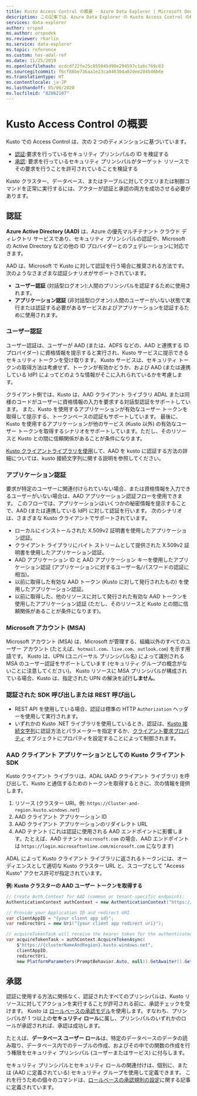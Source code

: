 ```yaml
---
title: Kusto Access Control の概要 - Azure Data Explorer | Microsoft Docs
description: この記事では、Azure Data Explorer の Kusto Access Control の概要について説明します。
services: data-explorer
author: orspod
ms.author: orspodek
ms.reviewer: rkarlin
ms.service: data-explorer
ms.topic: reference
ms.custom: has-adal-ref
ms.date: 11/25/2019
ms.openlocfilehash: ecdcdf22fe25c855045d90e294597c1abc769c03
ms.sourcegitcommit: f6cf88be736aa1e23ca046304a02dee204546b6e
ms.translationtype: HT
ms.contentlocale: ja-JP
ms.lasthandoff: 05/06/2020
ms.locfileid: "82862107"
---
```

# <a name="kusto-access-control-overview"></a>Kusto Access Control の概要

Kusto での Access Control は、次の 2 つのディメンションに基づいています。
* [認証](#authentication):要求を行っているセキュリティ プリンシパルの ID を検証する
* [承認](#authorization): 要求を行っているセキュリティ プリンシパルがターゲット リソースでその要求を行うことを許可されていることを検証する

Kusto クラスター、データベース、またはテーブルに対してクエリまたは制御コマンドを正常に実行するには、アクターが認証と承認の両方を成功させる必要があります。

## <a name="authentication"></a>認証


**Azure Active Directory (AAD)** は、Azure の優先マルチテナント クラウド ディレクトリ サービスであり、セキュリティ プリンシパルの認証や、Microsoft の Active Directory などの他の ID プロバイダーとのフェデレーションに対応できます。

AAD は、Microsoft で Kusto に対して認証を行う場合に推奨される方法です。 次のようなさまざまな認証シナリオがサポートされています。
* **ユーザー認証** (対話型ログオン):人間のプリンシパルを認証するために使用されます。
* **アプリケーション認証** (非対話型ログオン):人間のユーザーがいない状態で実行または認証する必要があるサービスおよびアプリケーションを認証するために使用されます。

### <a name="user-authentication"></a>ユーザー認証
ユーザー認証は、ユーザーが AAD (または、ADFS などの、AAD と連携する ID プロバイダー) に資格情報を提示すると実行され、Kusto サービスに提示できるセキュリティ トークンを受け取ります。 Kusto サービスは、セキュリティ トークンの取得方法は考慮せず、トークンが有効かどうか、および AAD (または連携している IdP) によってどのような情報がそこに入れられているかを考慮します。

クライアント側では、Kusto は、AAD クライアント ライブラリ ADAL または同様のコードがユーザーに資格情報の入力を要求する対話型認証をサポートしています。 また、Kusto を使用するアプリケーションが有効なユーザー トークンを取得して提示する、トークンベースの認証もサポートしています。 最後に、Kusto を使用するアプリケーションが他のサービス (Kusto 以外) の有効なユーザー トークンを取得するシナリオをサポートしています。ただし、そのリソースと Kusto との間に信頼関係があることが条件になります。

[Kusto クライアントライブラリを使用](../../api/connection-strings/kusto.md)して、AAD を kusto に認証する方法の詳細については、kusto 接続文字列に関する説明を参照してください。

### <a name="application-authentication"></a>アプリケーション認証
要求が特定のユーザーに関連付けられていない場合、または資格情報を入力できるユーザーがいない場合は、AAD アプリケーション認証フローを使用できます。 このフローでは、アプリケーションはいくつかの秘密情報を提示することで、AAD (または連携している IdP) に対して認証を行います。 次のシナリオは、さまざまな Kusto クライアントでサポートされています。

* ローカルにインストールされた X.509v2 証明書を使用したアプリケーション認証。
* クライアント ライブラリにバイト ストリームとして提供された X.509v2 証明書を使用したアプリケーション認証。
* AAD アプリケーション ID と AAD アプリケーション キーを使用したアプリケーション認証 (アプリケーションに対するユーザー名/パスワードの認証に相当)。
* 以前に取得した有効な AAD トークン (Kusto に対して発行されたもの) を使用したアプリケーション認証。
* 以前に取得した、他のリソースに対して発行された有効な AAD トークンを使用したアプリケーション認証 (ただし、そのリソースと Kusto との間に信頼関係があることが条件になります)。


### <a name="microsoft-accounts-msas"></a>Microsoft アカウント (MSA)
Microsoft アカウント (MSA) は、Microsoft が管理する、組織以外のすべてのユーザー アカウント (たとえば、`hotmail.com`、`live.com`、`outlook.com`) を示す用語です。
Kusto は、UPN (ユニバーサル プリンシパル名) によって識別される MSA のユーザー認証をサポートしています (セキュリティ グループの概念がないことに注意してください)。
Kusto リソースに MSA プリンシパルが構成されている場合、Kusto は、指定された UPN の解決を試行**しません**。

### <a name="authenticated-sdk-or-rest-calls"></a>認証された SDK 呼び出しまたは REST 呼び出し
* REST API を使用している場合、認証は標準の HTTP `Authorization` ヘッダーを使用して実行されます。
* いずれかの Kusto .NET ライブラリを使用しているとき、認証は、[Kusto 接続文字列](../../api/connection-strings/kusto.md)に認証方法とパラメーターを指定するか、[クライアント要求プロパティ](https://kusto.azurewebsites.net/docs/api/request-properties.html) オブジェクトにプロパティを設定することによって制御されます。

### <a name="kusto-client-sdk-as-an-aad-client-application"></a>AAD クライアント アプリケーションとしての Kusto クライアント SDK
Kusto クライアント ライブラリは、ADAL (AAD クライアント ライブラリ) を呼び出して、Kusto と通信するためのトークンを取得するときに、次の情報を提供します。

1. リソース (クラスター URI。例: `https://Cluster-and-region.kusto.windows.net`)
2. AAD クライアント アプリケーション ID
3. AAD クライアント アプリケーションのリダイレクト URL
4. AAD テナント (これは認証に使用される AAD エンドポイントに影響します。たとえば、AAD テナント `microsoft.com` の場合、AAD エンドポイントは `https://login.microsoftonline.com/microsoft.com` になります)

ADAL によって Kusto クライアント ライブラリに返されるトークンには、オーディエンスとして適切な Kusto クラスター URL と、スコープとして "Access Kusto" アクセス許可が指定されています。

**例: Kusto クラスターの AAD ユーザー トークンを取得する**
```csharp
// Create Auth Context for AAD (common or tenant-specific endpoint):
AuthenticationContext authContext = new AuthenticationContext("https://login.microsoftonline.com/{AAD TenantID or name}");

// Provide your Application ID and redirect URI
var clientAppID = "{your client app id}";
var redirectUri = new Uri("{your client app redirect uri}");

// acquireTokenTask will receive the bearer token for the authenticated user
var acquireTokenTask = authContext.AcquireTokenAsync(
    $"https://{clusterNameAndRegion}.kusto.windows.net",
    clientAppID,
    redirectUri,
    new PlatformParameters(PromptBehavior.Auto, null)).GetAwaiter().GetResult();
```


## <a name="authorization"></a>承認

認証に使用する方法に関係なく、認証されたすべてのプリンシパルは、Kusto リソースに対してアクションを実行することが許可される前に、承認チェックを受けます。
Kusto は [ロールベースの承認モデル](role-based-authorization.md)を使用します。すなわち、プリンシパルが 1 つ以上の**セキュリティ ロール**に属し、プリンシパルのいずれかのロールが承認されれば、承認は成功します。

たとえば、**データベース ユーザー ロール**は、特定のデータベースのデータの読み取り、データベース内でのテーブルの作成、およびその中での関数の作成を行う権限をセキュリティ プリンシパル (ユーザーまたはサービス) に付与します。

セキュリティ プリンシパルとセキュリティ ロールの関連付けは、個別に、または (AAD に定義されている) セキュリティ グループを使用して定義できます。 これを行うための個々のコマンドは、[ロールベースの承認規則の設定](../security-roles.md)に関する記事に定義されています。
